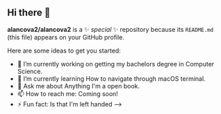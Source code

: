 ## Hi there 👋


**alancova2/alancova2** is a ✨ _special_ ✨ repository because its `README.md` (this file) appears on your GitHub profile.

Here are some ideas to get you started:

- 🔭 I’m currently working on getting my bachelors degree in Computer Science. 
- 🌱 I’m currently learning How to navigate through macOS terminal.
- 💬 Ask me about Anything I'm a open book.
- 📫 How to reach me: Coming soon! 
- ⚡ Fun fact: Is that I'm left handed
-->
